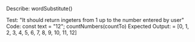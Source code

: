 Describe: wordSubstitute()

Test: "It should return ingeters from 1 up to the number entered by user"
Code:
const text = "12";
countNumbers(countTo)
Expected Output: = [0, 1, 2, 3, 4, 5, 6, 7, 8, 9, 10, 11, 12]